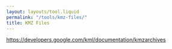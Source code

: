 ```yaml
---
layout: layouts/tool.liquid
permalink: "/tools/kmz-files/"
title: KMZ Files
---
```


https://developers.google.com/kml/documentation/kmzarchives
